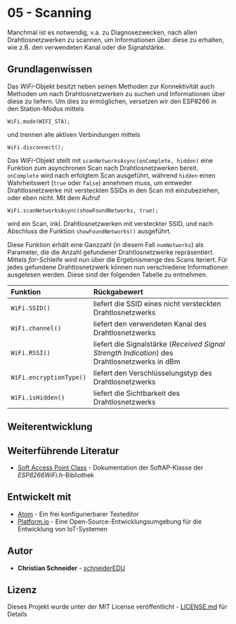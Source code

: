 # 05 - Scanning

Manchmal ist es notwendig, v.a. zu Diagnosezwecken, nach allen Drahtlosnetzwerken zu scannen, um Informationen über diese zu erhalten, wie z.B. den verwendeten Kanal oder die Signalstärke.

## Grundlagenwissen

Das *WiFi*-Objekt besitzt neben seinen Methoden zur Konnektivität auch Methoden um nach Drahtlosnetzwerken zu suchen und Informationen über diese zu liefern. Um dies zu ermöglichen, versetzen wir den ESP8266 in den Station-Modus mittels

```
WiFi.mode(WIFI_STA);
```

und trennen alle aktiven Verbindungen mittels

```
WiFi.disconnect();
```

Das *WiFi*-Objekt stellt mit `scanNetworksAsync(onComplete, hidden)` eine Funktion zum asynchronen Scan nach Drahtlosnetzwerken bereit. `onComplete` wird nach erfolgtem Scan ausgeführt, während `hidden` einen Wahrheitswert (`true` oder `false`) annehmen muss, um entweder Drahtlosnetzwerke mit versteckten SSIDs in den Scan mit einzubeziehen, oder eben nicht. Mit dem Aufruf

```
WiFi.scanNetworksAsync(showFoundNetworks, true);
```

wird ein Scan, inkl. Drahtlosnetzwerken mit versteckter SSID, und nach Abschluss die Funktion `showFoundNetworks()` ausgeführt.

Diese Funktion erhält eine Ganzzahl (in diesem Fall `numNetworks`) als Parameter, die die Anzahl gefundener Drahtlosnetzwerke repräsentiert.
Mittels *for*-Schleife wird nun über die Ergebnismenge des Scans iteriert. Für jedes gefundene Drahtlosnetzwerk können nun verschiedene Informationen ausgelesen werden. Diese sind der folgenden Tabelle zu entnehmen.

| Funktion | Rückgabewert |
| :--------- | :-------------|
| `WiFi.SSID()` | liefert die SSID eines nicht versteckten Drahtlosnetzwerks|
| `WiFi.channel()` | liefert den verwendeten Kanal des Drahtlosnetzwerks |
| `WiFi.RSSI()` | liefert die Signalstärke (*Received Signal Strength Indication*) des Drahtlosnetzwerks in dBm |
| `WiFi.encryptionType()` | liefert den Verschlüsselungstyp des Drahtlosnetzwerks |
| `WiFi.isHidden()` | liefert die Sichtbarkeit des Drahtlosnetzwerks |




## Weiterentwicklung


## Weiterführende Literatur

* [Soft Access Point Class](https://arduino-esp8266.readthedocs.io/en/latest/esp8266wifi/soft-access-point-class.html) - Dokumentation der SoftAP-Klasse der *ESP8266WiFi.h*-Bibliothek

## Entwickelt mit

* [Atom](https://atom.io/) - Ein frei konfigurierbarer Texteditor
* [Platform.io](https://platformio.org/) - Eine Open-Source-Entwicklungsumgebung für die Entwicklung von IoT-Systemen

## Autor

* **Christian Schneider** - [schneiderEDU](https://github.com/schneiderEDU)

## Lizenz

Dieses Projekt wurde unter der MIT License veröffentlicht -  [LICENSE.md](LICENSE.md) für Details

